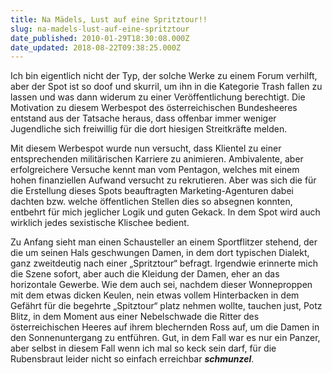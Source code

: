 ```yaml
---
title: Na Mädels, Lust auf eine Spritztour!!
slug: na-madels-lust-auf-eine-spritztour
date_published: 2010-01-29T18:30:08.000Z
date_updated: 2018-08-22T09:38:25.000Z
---
```


Ich bin eigentlich nicht der Typ, der solche Werke zu einem Forum verhilft, aber der Spot ist so doof und skurril, um ihn in die Kategorie Trash fallen zu lassen und was dann widerum zu einer Veröffentlichung berechtigt. Die Motivation zu diesem Werbespot des österreichischen Bundesheeres entstand aus der Tatsache heraus, dass offenbar immer weniger Jugendliche  sich freiwillig für die dort hiesigen Streitkräfte melden.

Mit diesem Werbespot wurde nun versucht, dass Klientel zu einer entsprechenden  militärischen Karriere zu animieren. Ambivalente, aber erfolgreichere Versuche kennt man vom Pentagon, welches mit einem hohen finanziellen Aufwand versucht zu rekrutieren. Aber was sich die für die Erstellung dieses Spots beauftragten Marketing-Agenturen dabei dachten bzw. welche öffentlichen Stellen dies so absegnen konnten, entbehrt für mich jeglicher Logik und guten Gekack.  In dem Spot wird auch wirklich jedes sexistische Klischee bedient.

Zu  Anfang sieht man einen Schausteller an einem Sportflitzer stehend, der die um seinen Hals geschwungen Damen,  in dem dort typischen Dialekt, ganz zweitdeutig  nach einer „Spritztour“ befragt. Irgendwie erinnerte mich die Szene sofort, aber auch die Kleidung der Damen, eher an das horizontale Gewerbe. Wie dem auch sei, nachdem dieser Wonneproppen mit dem etwas dicken Keulen, nein etwas vollem Hinterbacken in dem Gefährt für die begehrte „Spitztour“  platz nehmen wollte, tauchen just, Potz Blitz, in dem Moment aus einer Nebelschwade die Ritter des österreichischen Heeres auf ihrem blechernden  Ross auf, um die Damen in den Sonnenuntergang zu entführen. Gut, in dem Fall war es nur ein Panzer, aber  selbst in diesem Fall wenn ich mal so keck sein darf, für die Rubensbraut leider nicht so einfach erreichbar *****schmunzel*****.
